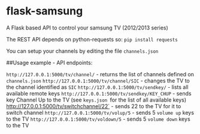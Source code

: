 # flask-samsung
A Flask based API to control your samsung TV (2012/2013 series)

The REST API depends on python-requests so: `pip install requests`

You can setup your channels by editing the file `channels.json`

##Usage example - API endpoints:

`http://127.0.0.1:5000/tv/channel/` - returns the list of channels defined on `channels.json`
`http://127.0.0.1:5000/tv/channel/SIC` - changes the TV to the channel identified as `SIC`
`http://127.0.0.1:5000/tv/sendkey/` - lists all available remote keys
`http://127.0.0.1:5000/tv/sendkey/KEY_CHUP` - sends key Channel Up to the TV (see `keys.json `for the list of all available keys)`
`http://127.0.0.1:5000/tv/switchchannel/22` - sends 22 to the TV for it to switch channel
`http://127.0.0.1:5000/tv/volup/5` - sends 5 `volume up` keys to the TV
`http://127.0.0.1:5000/tv/voldown/5` - sends 5 `volume down` keys to the TV
